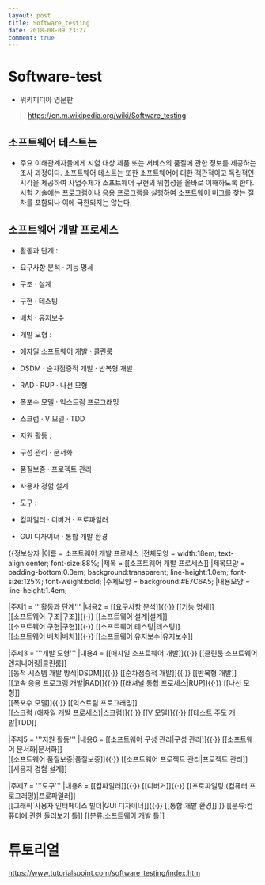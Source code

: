 ```yaml
---
layout: post
title: Software_testing
date: 2018-08-09 23:27
comment: true
---
```


# Software-test
- 위키피디아 영문판
> https://en.m.wikipedia.org/wiki/Software_testing

## 소프트웨어 테스트는 

* 주요 이해관계자들에게 시험 대상 제품 또는 서비스의 품질에 관한 정보를 제공하는 조사 과정이다. 소프트웨어 테스트는 또한 소프트웨어에 대한 객관적이고 독립적인 시각을 제공하여 사업주체가 소프트웨어 구현의 위험성을 올바로 이해하도록 한다. 시험 기술에는 프로그램이나 응용 프로그램을 실행하여 소프트웨어 버그를 찾는 절차를 포함되나 이에 국한되지는 않는다.

## 소프트웨어 개발 프로세스

* 활동과 단계 :

- 요구사항 분석 · 기능 명세

- 구조 · 설계

- 구현 · 테스팅

- 배치 · 유지보수

* 개발 모형 :

- 애자일 소프트웨어 개발 · 클린룸

- DSDM · 순차점증적 개발 · 반복형 개발

- RAD · RUP · 나선 모형

- 폭포수 모델 · 익스트림 프로그래밍

- 스크럼 · V 모델 · TDD

* 지원 활동 :

- 구성 관리 · 문서화

- 품질보증 · 프로젝트 관리

- 사용자 경험 설계

* 도구 :

- 컴파일러 · 디버거 · 프로파일러

- GUI 디자이너 · 통합 개발 환경

<onlyinclude>{{정보상자
|이름     = 소프트웨어 개발 프로세스
|전체모양 = width:18em; text-align:center; font-size:88%;
|제목     = [[소프트웨어 개발 프로세스]]
|제목모양 = padding-bottom:0.3em; background:transparent; line-height:1.0em; font-size:125%; font-weight:bold;
|주제모양 = background:#E7C6A5;
|내용모양 = line-height:1.4em;

|주제1 = '''활동과 단계'''
|내용2 = [[요구사항 분석]]{{·}} [[기능 명세]]<br /> [[소프트웨어 구조|구조]]{{·}} [[소프트웨어 설계|설계]]<br /> [[소프트웨어 구현|구현]]{{·}} [[소프트웨어 테스팅|테스팅]]<br /> [[소프트웨어 배치|배치]]{{·}} [[소프트웨어 유지보수|유지보수]]

|주제3 = '''개발 모형'''
|내용4 = [[애자일 소프트웨어 개발]]{{·}} [[클린룸 소프트웨어 엔지니어링|클린룸]]<br /> [[동적 시스템 개발 방식|DSDM]]{{·}} [[순차점증적 개발]]{{·}} [[반복형 개발]]<br /> [[고속 응용 프로그램 개발|RAD]]{{·}} [[래셔널 통합 프로세스|RUP]]{{·}} [[나선 모형]]<br />[[폭포수 모델]]{{·}} [[익스트림 프로그래밍]]<br /> [[스크럼 (애자일 개발 프로세스)|스크럼]]{{·}} [[V 모델]]{{·}} [[테스트 주도 개발|TDD]]

|주제5 = '''지원 활동'''
|내용6 = [[소프트웨어 구성 관리|구성 관리]]{{·}} [[소프트웨어 문서화|문서화]]<br /> [[소프트웨어 품질보증|품질보증]]{{·}} [[소프트웨어 프로젝트 관리|프로젝트 관리]]<br /> [[사용자 경험 설계]]

|주제7 = '''도구'''
|내용8 = [[컴파일러]]{{·}} [[디버거]]{{·}} [[프로파일링 (컴퓨터 프로그래밍)|프로파일러]]<br /> [[그래픽 사용자 인터페이스 빌더|GUI 디자이너]]{{·}} [[통합 개발 환경]]
}}</onlyinclude><noinclude>
[[분류:컴퓨터에 관한 둘러보기 틀]]
[[분류:소프트웨어 개발 틀]]
</noinclude>


# 튜토리얼 
https://www.tutorialspoint.com/software_testing/index.htm
